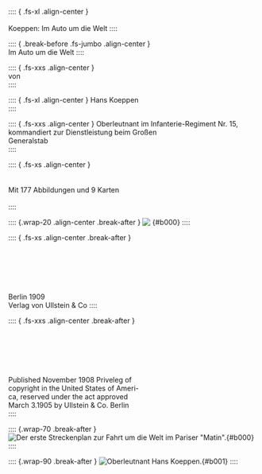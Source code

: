 :::: { .fs-xl .align-center }
<br /><br />
Koeppen:
Im Auto um die Welt
::::

:::: { .break-before .fs-jumbo .align-center }
<br />
Im Auto um die Welt
::::

:::: { .fs-xxs .align-center }
<br />
von
<br />
::::

:::: { .fs-xl .align-center }
Hans Koeppen
<br />
::::

:::: { .fs-xxs .align-center }
Oberleutnant im Infanterie-Regiment Nr. 15,<br />
kommandiert zur Dienstleistung beim Großen<br />
Generalstab<br />
::::

:::: { .fs-xs .align-center }
<br /><br /><br />
Mit 177 Abbildungen und 9 Karten
<br /><br />
::::

:::: {.wrap-20 .align-center .break-after }
![&nbsp;](logo.jpg ""){#b000}
::::

:::: { .fs-xs .align-center .break-after }
<br /><br /><br /><br /><br /><br /><br />
Berlin 1909<br />
Verlag von Ullstein & Co
::::

:::: { .fs-xxs .align-center .break-after }
<br /><br /><br /><br /><br /><br /><br />
Published November 1908 Priveleg of<br />
copyright in the United States of Ameri-<br />
ca, reserved under the act approved<br />
March 3.1905 by UIlstein & Co. Berlin<br />
::::

:::: {.wrap-70 .break-after }
![Der erste Streckenplan zur Fahrt um die Welt im Pariser "Matin".](Im_Auto_um_die_Welt_000.jpg ""){#b000}
::::

:::: {.wrap-90 .break-after }
![Oberleutnant Hans Koeppen.](Im_Auto_um_die_Welt_001.jpg "Oberleutnant Hans Koeppen."){#b001}
::::

